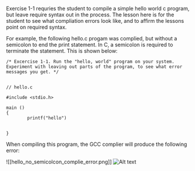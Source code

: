 Exercise 1-1 requries the student to compile a simple hello world c program, but leave require syntax out in the process. The lesson here is for the student to see what compliation errors look like, and to affirm the lessons point on required syntax. 

For example, the following hello.c progam was complied, but without a semicolon to end the print statement. In C, a semicolon is required to terminate the statement. This is shown below:


```
/* Excercise 1-1. Run the "hello, world" program on your system. Experiment with leaving out parts of the program, to see what error messages you get. */


// hello.c

#include <stdio.h>

main ()
{
        printf("hello")


}

```

When compiling this program,  the GCC complier will produce the following error:

![[hello_no_semicolcon_complie_error.png]]
![Alt text](/../Images/hello_no_semicolcon_complie_error.png?raw=true "Compliation Error")
